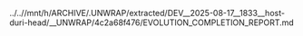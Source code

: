 ../..//mnt/h/ARCHIVE/.UNWRAP/extracted/DEV__2025-08-17__1833__host-duri-head/__UNWRAP/4c2a68f476/EVOLUTION_COMPLETION_REPORT.md